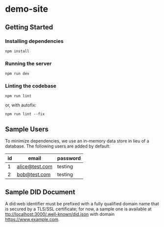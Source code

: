 # demo-site

## Getting Started

### Installing dependencies

```
npm install
```

### Running the server

```
npm run dev
```

### Linting the codebase

```
npm run lint
```

or, with autofix:

```
npm run lint --fix
```

## Sample Users

To minimize dependencies, we use an in-memory data store in lieu of a database.
The following users are added by default:

| id  | email          | password |
| --- | -------------- | -------- |
| 1   | alice@test.com | testing  |
| 2   | bob@test.com   | testing  |


## Sample DID Document

A did:web identifier must be prefixed with a fully qualified domain name that is secured by a TLS/SSL certificate; for now, a sample one is available at [ttp://localhost:3000/.well-known/did.json](http://localhost:3000/.well-known/did.json) with domain https://www.example.com.